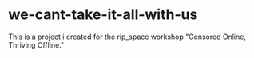 # we-cant-take-it-all-with-us
This is a project i created for the rip_space workshop "Censored Online, Thriving Offline."

